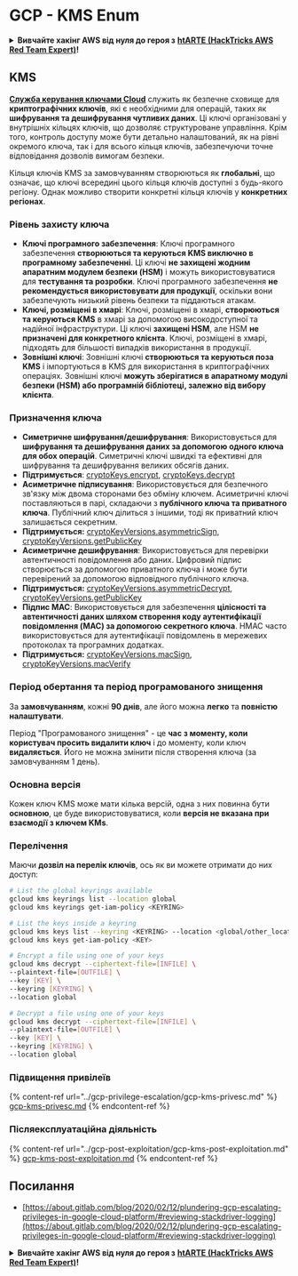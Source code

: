 # GCP - KMS Enum

<details>

<summary><strong>Вивчайте хакінг AWS від нуля до героя з</strong> <a href="https://training.hacktricks.xyz/courses/arte"><strong>htARTE (HackTricks AWS Red Team Expert)</strong></a><strong>!</strong></summary>

Інші способи підтримки HackTricks:

* Якщо ви хочете побачити вашу **компанію рекламовану в HackTricks** або **завантажити HackTricks у форматі PDF**, перевірте [**ПЛАНИ ПІДПИСКИ**](https://github.com/sponsors/carlospolop)!
* Отримайте [**офіційний PEASS & HackTricks мерч**](https://peass.creator-spring.com)
* Відкрийте для себе [**Сім'ю PEASS**](https://opensea.io/collection/the-peass-family), нашу колекцію ексклюзивних [**NFT**](https://opensea.io/collection/the-peass-family)
* **Приєднуйтесь до** 💬 [**групи Discord**](https://discord.gg/hRep4RUj7f) або [**групи telegram**](https://t.me/peass) або **слідкуйте** за мною на **Twitter** 🐦 [**@carlospolopm**](https://twitter.com/carlospolopm)**.**
* **Поділіться своїми хакерськими трюками, надсилайте PR до** [**HackTricks**](https://github.com/carlospolop/hacktricks) та [**HackTricks Cloud**](https://github.com/carlospolop/hacktricks-cloud) репозиторіїв GitHub.

</details>

## KMS

[**Служба керування ключами Cloud**](https://cloud.google.com/kms/docs/) служить як безпечне сховище для **криптографічних ключів**, які є необхідними для операцій, таких як **шифрування та дешифрування чутливих даних**. Ці ключі організовані у внутрішніх кільцях ключів, що дозволяє структуроване управління. Крім того, контроль доступу може бути детально налаштований, як на рівні окремого ключа, так і для всього кільця ключів, забезпечуючи точне відповідання дозволів вимогам безпеки.

Кільця ключів KMS за замовчуванням створюються як **глобальні**, що означає, що ключі всередині цього кільця ключів доступні з будь-якого регіону. Однак можливо створити конкретні кільця ключів у **конкретних регіонах**.

### Рівень захисту ключа

* **Ключі програмного забезпечення**: Ключі програмного забезпечення **створюються та керуються KMS виключно в програмному забезпеченні**. Ці ключі **не захищені жодним апаратним модулем безпеки (HSM)** і можуть використовуватися для **тестування та розробки**. Ключі програмного забезпечення **не рекомендується використовувати для продукції**, оскільки вони забезпечують низький рівень безпеки та піддаються атакам.
* **Ключі, розміщені в хмарі**: Ключі, розміщені в хмарі, **створюються та керуються KMS** в хмарі за допомогою високодоступної та надійної інфраструктури. Ці ключі **захищені HSM**, але HSM **не призначені для конкретного клієнта**. Ключі, розміщені в хмарі, підходять для більшості випадків використання в продукції.
* **Зовнішні ключі**: Зовнішні ключі **створюються та керуються поза KMS** і імпортуються в KMS для використання в криптографічних операціях. Зовнішні ключі **можуть зберігатися в апаратному модулі безпеки (HSM) або програмній бібліотеці, залежно від вибору клієнта**.

### Призначення ключа

* **Симетричне шифрування/дешифрування**: Використовується для **шифрування та дешифрування даних за допомогою одного ключа для обох операцій**. Симетричні ключі швидкі та ефективні для шифрування та дешифрування великих обсягів даних.
* **Підтримується**: [cryptoKeys.encrypt](https://cloud.google.com/kms/docs/reference/rest/v1/projects.locations.keyRings.cryptoKeys/encrypt), [cryptoKeys.decrypt](https://cloud.google.com/kms/docs/reference/rest/v1/projects.locations.keyRings.cryptoKeys/decrypt)
* **Асиметричне підписування**: Використовується для безпечного зв'язку між двома сторонами без обміну ключем. Асиметричні ключі поставляються в парі, складаючи з **публічного ключа та приватного ключа**. Публічний ключ ділиться з іншими, тоді як приватний ключ залишається секретним.
* **Підтримується:** [cryptoKeyVersions.asymmetricSign](https://cloud.google.com/kms/docs/reference/rest/v1/projects.locations.keyRings.cryptoKeys.cryptoKeyVersions/asymmetricSign), [cryptoKeyVersions.getPublicKey](https://cloud.google.com/kms/docs/reference/rest/v1/projects.locations.keyRings.cryptoKeys.cryptoKeyVersions/getPublicKey)
* **Асиметричне дешифрування**: Використовується для перевірки автентичності повідомлення або даних. Цифровий підпис створюється за допомогою приватного ключа і може бути перевірений за допомогою відповідного публічного ключа.
* **Підтримується:** [cryptoKeyVersions.asymmetricDecrypt](https://cloud.google.com/kms/docs/reference/rest/v1/projects.locations.keyRings.cryptoKeys.cryptoKeyVersions/asymmetricDecrypt), [cryptoKeyVersions.getPublicKey](https://cloud.google.com/kms/docs/reference/rest/v1/projects.locations.keyRings.cryptoKeys.cryptoKeyVersions/getPublicKey)
* **Підпис MAC**: Використовується для забезпечення **цілісності та автентичності даних шляхом створення коду аутентифікації повідомлення (MAC) за допомогою секретного ключа**. HMAC часто використовується для аутентифікації повідомлень в мережевих протоколах та програмних додатках.
* **Підтримується:** [cryptoKeyVersions.macSign](https://cloud.google.com/kms/docs/reference/rest/v1/projects.locations.keyRings.cryptoKeys.cryptoKeyVersions/macSign), [cryptoKeyVersions.macVerify](https://cloud.google.com/kms/docs/reference/rest/v1/projects.locations.keyRings.cryptoKeys.cryptoKeyVersions/macVerify)

### Період обертання та період програмованого знищення

За **замовчуванням**, кожні **90 днів**, але його можна **легко** та **повністю налаштувати**.

Період "Програмованого знищення" - це **час з моменту, коли користувач просить видалити ключ** і до моменту, коли ключ **видаляється**. Його не можна змінити після створення ключа (за замовчуванням 1 день).

### Основна версія

Кожен ключ KMS може мати кілька версій, одна з них повинна бути **основною**, це буде використовуватися, коли **версія не вказана при взаємодії з ключем KMs**.

### Перелічення

Маючи **дозвіл на перелік ключів**, ось як ви можете отримати до них доступ:
```bash
# List the global keyrings available
gcloud kms keyrings list --location global
gcloud kms keyrings get-iam-policy <KEYRING>

# List the keys inside a keyring
gcloud kms keys list --keyring <KEYRING> --location <global/other_locations>
gcloud kms keys get-iam-policy <KEY>

# Encrypt a file using one of your keys
gcloud kms decrypt --ciphertext-file=[INFILE] \
--plaintext-file=[OUTFILE] \
--key [KEY] \
--keyring [KEYRING] \
--location global

# Decrypt a file using one of your keys
gcloud kms decrypt --ciphertext-file=[INFILE] \
--plaintext-file=[OUTFILE] \
--key [KEY] \
--keyring [KEYRING] \
--location global
```
### Підвищення привілеїв

{% content-ref url="../gcp-privilege-escalation/gcp-kms-privesc.md" %}
[gcp-kms-privesc.md](../gcp-privilege-escalation/gcp-kms-privesc.md)
{% endcontent-ref %}

### Післяексплуатаційна діяльність

{% content-ref url="../gcp-post-exploitation/gcp-kms-post-exploitation.md" %}
[gcp-kms-post-exploitation.md](../gcp-post-exploitation/gcp-kms-post-exploitation.md)
{% endcontent-ref %}

## Посилання

* [https://about.gitlab.com/blog/2020/02/12/plundering-gcp-escalating-privileges-in-google-cloud-platform/#reviewing-stackdriver-logging](https://about.gitlab.com/blog/2020/02/12/plundering-gcp-escalating-privileges-in-google-cloud-platform/#reviewing-stackdriver-logging)

<details>

<summary><strong>Вивчайте хакінг AWS від нуля до героя з</strong> <a href="https://training.hacktricks.xyz/courses/arte"><strong>htARTE (HackTricks AWS Red Team Expert)</strong></a><strong>!</strong></summary>

Інші способи підтримки HackTricks:

* Якщо ви хочете побачити вашу **компанію рекламовану в HackTricks** або **завантажити HackTricks у форматі PDF**, перевірте [**ПЛАНИ ПІДПИСКИ**](https://github.com/sponsors/carlospolop)!
* Отримайте [**офіційний PEASS & HackTricks мерч**](https://peass.creator-spring.com)
* Відкрийте для себе [**Сім'ю PEASS**](https://opensea.io/collection/the-peass-family), нашу колекцію ексклюзивних [**NFT**](https://opensea.io/collection/the-peass-family)
* **Приєднуйтесь до** 💬 [**групи Discord**](https://discord.gg/hRep4RUj7f) або [**групи telegram**](https://t.me/peass) або **слідкуйте** за мною на **Twitter** 🐦 [**@carlospolopm**](https://twitter.com/carlospolopm)**.**
* **Поділіться своїми хакерськими трюками, надсилайте PR до** [**HackTricks**](https://github.com/carlospolop/hacktricks) та [**HackTricks Cloud**](https://github.com/carlospolop/hacktricks-cloud) репозиторіїв на GitHub.

</details>
